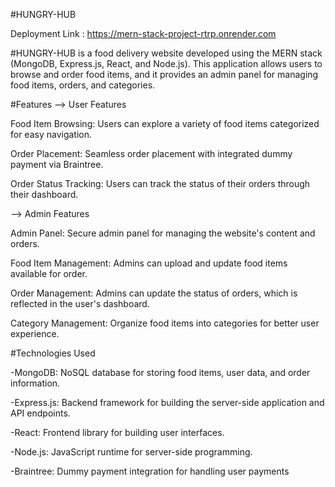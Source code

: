 #HUNGRY-HUB

  Deployment Link : https://mern-stack-project-rtrp.onrender.com
  
#HUNGRY-HUB is a food delivery website developed using the MERN stack (MongoDB, Express.js, React, and Node.js). 
This application allows users to browse and order food items, 
and it provides an admin panel for managing food items, orders, and categories.


#Features
--> User Features

Food Item Browsing: Users can explore a variety of food items categorized for easy navigation.

Order Placement: Seamless order placement with integrated dummy payment via Braintree.

Order Status Tracking: Users can track the status of their orders through their dashboard.


--> Admin Features

Admin Panel: Secure admin panel for managing the website's content and orders.

Food Item Management: Admins can upload and update food items available for order.

Order Management: Admins can update the status of orders, which is reflected in the user's dashboard.

Category Management: Organize food items into categories for better user experience.

#Technologies Used

-MongoDB: NoSQL database for storing food items, user data, and order information.

-Express.js: Backend framework for building the server-side application and API endpoints.

-React: Frontend library for building user interfaces.

-Node.js: JavaScript runtime for server-side programming.

-Braintree: Dummy payment integration for handling user payments
